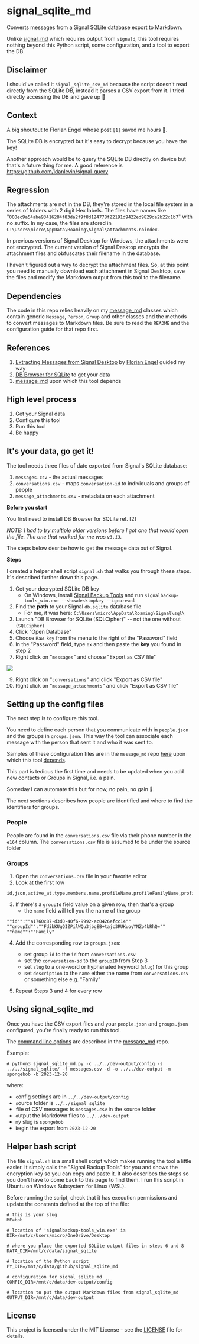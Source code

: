 # signal_sqlite_md

Converts messages from a Signal SQLite database export to Markdown.

Unlike [signal_md](https://github.com/thephm/signal_md) which requires output from `signald`, this tool requires nothing beyond this Python script, some configuration, and a tool to export the DB.

## Disclaimer

I should've called it `signal_sqlite_csv_md` because the script doesn't read directly from the SQLite DB, instead it parses a CSV export from it. I tried directly accessing the DB and gave up 🤣

## Context

A big shoutout to Florian Engel whose post `[1]` saved me hours 🤗.

The SQLite DB is encrypted but it's easy to decrypt because you have the key! 

Another approach would be to query the SQLite DB directly on device but that's a future thing for me. A good reference is https://github.com/idanlevin/signal-query

## Regression

The attachments are not in the DB, they're stored in the local file system in a series of folders with 2 digit Hex labels. The files have names like "`000ec9a54abe93416284f83da2f9f8d124778f22191d9422ed9829de2b22c1b7`" with no suffix. In my case, the files are stored in `C:\Users\micro\AppData\Roaming\Signal\attachments.noindex`.

In previous versions of Signal Desktop for Windows, the attachments were not encrypted. The current version of Signal Desktop encrypts the attachment files and obfuscates their filename in the database. 

I haven't figured out a way to decrypt the attachment files. So, at this point you need to manually download each attachment in Signal Desktop, save the files and modify the Markdown output from this tool to the filename.

## Dependencies

The code in this repo relies heavily on my [message_md](https://github.com/thephm/message_md) classes which contain generic `Message`, `Person`, `Group` and other classes and the methods to convert messages to Markdown files. Be sure to read the `README` and the configuration guide for that repo first. 

## References

1. [Extracting Messages from Signal Desktop](https://www.tc3.dev/posts/2021-11-02-extract-messages-from-signal/) by [Florian Engel](https://www.linkedin.com/in/engelflorian) guided my way
2. [DB Browser for SQLite](https://sqlitebrowser.org/dl/) to get your data
3. [message_md](https://github.com/thephm/message_md) upon which this tool depends

## High level process

1. Get your Signal data
2. Configure this tool
3. Run this tool
4. Be happy

## It's your data, go get it!

The tool needs three files of date exported from Signal's SQLite database:

1. `messages.csv` - the actual messages
2. `conversations.csv`  - maps `conversation-id` to individuals and groups of people
3. `message_attachments.csv` - metadata on each attachment

**Before you start**

You first need to install DB Browser for SQLite ref. [2]

*NOTE: I had to try multiple older versions before I got one that would open the file. The one that worked for me was `v3.13`.*

The steps below desribe how to get the message data out of Signal.

**Steps**

I created a helper shell script `signal.sh` that walks you through these steps. It's described further down this page.

1. Get your decrypted SQLite DB key
    - On Windows, install [Signal Backup Tools](https://github.com/bepaald/signalbackup-tools) and run `signalbackup-tools_win.exe --showdesktopkey --ignorewal`
4. Find the **path** to your Signal `db.sqlite` database file
    - For me, it was here: `C:\Users\micro\AppData\Roaming\Signal\sql\`
5. Launch "DB Browser for SQLite (SQLCipher)" -- not the one without `(SQLCipher)`
6. Click "Open Database"
7. Choose `Raw key` from the menu to the right of the "Password" field
8. In the "Password" field, type `0x` and then paste the **key** you found in step 2
9. Right click on "`messages`" and choose "Export as CSV file"

![](media/dbbrowser_export_messages.png)

9. Right click on "`conversations`" and click "Export as CSV file"
10. Right click on "`message_attachments`" and click "Export as CSV file"

## Setting up the config files

The next step is to configure this tool. 

You need to define each person that you communicate with in `people.json` and the groups in `groups.json`. This way the tool can associate each message with the person that sent it and who it was sent to.

Samples of these configuration files are in the `message_md` repo [here](https://github.com/thephm/message_md/tree/main/config) upon which this tool [depends](#dependencies).

This part is tedious the first time and needs to be updated when you add new contacts or Groups in Signal, i.e. a pain.

Someday I can automate this but for now, no pain, no gain 🙂. 

The next sections describes how people are identified and where to find the identifiers for groups. 

### People

People are found in the `conversations.csv` file via their phone number in the `e164` column. The `conversations.csv` file is assumed to be under the source folder 

### Groups

1. Open the `conversations.csv` file in your favorite editor
2. Look at the first row

```
id,json,active_at,type,members,name,profileName,profileFamilyName,profileFullName,e164,serviceId,groupId,profileLastFetchedAt
```

3. If there's a `groupId` field value on a given row, then that's a group
    - the `name` field will tell you the name of the group

```
""id"":""a1760c87-d3d0-40f6-9992-ac0426efcc14""
""groupId"":""FdibKUgQIZPilWQu3jbgEB+tajc3RUKuoyYNZp4bRhQ=""
""name"":""Family"
```

4. Add the corresponding row to `groups.json`:
    - set group `id` to the `id` from `conversations.csv`
    - set the `conversation-id` to the `groupID` from  Step 3
    - set `slug` to a one-word or hyphenated keyword (`slug`) for this group 
    - set `description` to the `name` either the name from `conversations.csv` or something else e.g. "Family"
     
4. Repeat Steps 3 and 4 for every row

## Using signal_sqlite_md

Once you have the CSV export files and your `people.json` and `groups.json` configured, you're finally ready to run this tool.

The [command line options](https://github.com/thephm/message_md#command-line-options) are described in the [message_md](https://github.com/thephm/message_md) repo.

Example:

```
# python3 signal_sqlite_md.py -c ../../dev-output/config -s ../../signal_sqlite/ -f messages.csv -d -o ../../dev-output -m spongebob -b 2023-12-20
```

where: 

- `c`onfig settings are in `../../dev-output/config`
- `s`ource folder is `../../signal_sqlite`
- `f`ile of CSV messages is `messages.csv` in the `s`ource folder
- `o`utput the Markdown files to `../../dev-output`
- `m`y slug is `spongebob`
- `b`egin the export from `2023-12-20`

## Helper bash script

The file `signal.sh` is a small shell script which makes running the tool a little easier. It simply calls the "Signal Backup Tools" for you and shows the encryption key so you can copy and paste it. It also describes the steps so you don't have to come back to this page to find them. I run this script in Ubuntu on Windows Subsystem for Linux (WSL). 

Before running the script, check that it has e`x`ecution permissions and update the constants defined at the top of the file:

```
# this is your slug
ME=bob

# location of 'signalbackup-tools_win.exe' is
DIR=/mnt/c/Users/micro/OneDrive/Desktop

# where you place the exported SQLite output files in steps 6 and 8
DATA_DIR=/mnt/c/data/signal_sqlite

# location of the Python script
PY_DIR=/mnt/c/data/github/signal_sqlite_md

# configuration for signal_sqlite_md
CONFIG_DIR=/mnt/c/data/dev-output/config

# location to put the output Markdown files from signal_sqlite_md
OUTPUT_DIR=/mnt/c/data/dev-output
```

## License

This project is licensed under the MIT License - see the [LICENSE](LICENSE.md) file for details.